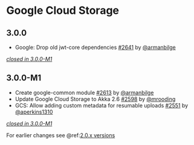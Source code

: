 # Google Cloud Storage

## 3.0.0

- Google: Drop old jwt-core dependencies [#2641](https://github.com/akka/alpakka/issues/2641) by [@armanbilge](https://github.com/armanbilge)

[*closed in 3.0.0-M1*](https://github.com/akka/alpakka/issues?q=is%3Aclosed+milestone%3A3.0.0+label%3Ap%3Agoogle-cloud-storage)

## 3.0.0-M1

- Create google-common module [#2613](https://github.com/akka/alpakka/issues/2613) by [@armanbilge](https://github.com/armanbilge)
- Update Google Cloud Storage to Akka 2.6 [#2598](https://github.com/akka/alpakka/issues/2598) by [@mrooding](https://github.com/mrooding)
- GCS: Allow adding custom metadata for resumable uploads [#2551](https://github.com/akka/alpakka/issues/2551) by [@aperkins1310](https://github.com/aperkins1310)

[*closed in 3.0.0-M1*](https://github.com/akka/alpakka/issues?q=is%3Aclosed+milestone%3A3.0.0-M1+label%3Ap%3Agoogle-cloud-storage)

For earlier changes see @ref:[2.0.x versions](../2.0.x/google-cloud-storage.md)
